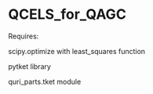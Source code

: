 # QCELS_for_QAGC
Requires:

scipy.optimize with least_squares function

pytket library

quri_parts.tket module
